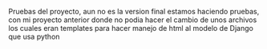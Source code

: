 Pruebas del proyecto, aun no es la version final estamos haciendo pruebas, con mi proyecto anterior donde no podia hacer el cambio de unos archivos los cuales eran templates para hacer manejo de html al modelo de Django que usa python
